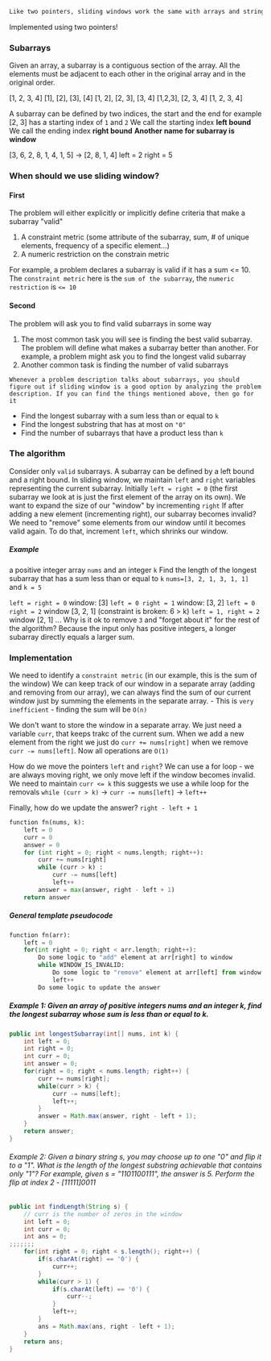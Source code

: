 ```md
Like two pointers, sliding windows work the same with arrays and strings - the important thing is that they're iterables with ordered elements.
```
Implemented using two pointers! 
### Subarrays
Given an array, a subarray is a contiguous section of the array. All the elements must be adjacent to each other in the original array and in the original order. 

[1, 2, 3, 4]
[1], [2], [3], [4]
[1, 2], [2, 3], [3, 4]
[1,2,3], [2, 3, 4]
[1, 2, 3, 4]

A subarray can be defined by two indices, the start and the end 
for example 
[2, 3] has a starting index of `1` and `2` 
We call the starting index **left bound**
We call the ending index **right bound**
**Another name for subarray is window**

[3, 6, 2, 8, 1,  4, 1, 5] -> [2, 8, 1, 4]
left = 2    right = 5

### When should we use sliding window? 
#### First 
The problem will either explicitly or implicitly define criteria that make a subarray "valid"
1. A constraint metric (some attribute of the subarray, sum, # of unique elements, frequency of a specific element...)
2. A numeric restriction on the constrain metric 

For example, a problem declares a subarray is valid if it has a sum <= 10. The `constraint metric` here is the `sum of the subarray`, the `numeric restriction` is `<= 10`

#### Second
The problem will ask you to find valid subarrays in some way 
1. The most common task you will see is finding the best valid subarray. The problem will define what makes a subarray better than another. For example, a problem might ask you to find the longest valid subarray
2. Another common task is finding the number of valid subarrays

`Whenever a problem description talks about subarrays, you should figure out if sliding window is a good option by analyzing the problem description. If you can find the things mentioned above, then go for it`

* Find the longest subarray with a sum less than or equal to `k`
* Find the longest substring that has at most on `"0"`
* Find the number of subarrays that have a product less than `k`

### The algorithm
Consider only `valid` subarrays. A subarray can be defined by a left bound and a right bound. In sliding window, we maintain `left` and `right` variables representing the current subarray. 
Initially `left = right = 0` (the first subarray we look at is just the first element of the array on its own).
We want to expand the size of our "window" by incrementing `right`
If after adding a new element (incrementing right), our subarray becomes invalid? We need to "remove" some elements from our window until it becomes valid again. To do that, increment `left`, which shrinks our window. 

##### Example
a positive integer array `nums` and an integer `k`
Find the length of the longest subarray that has a sum less than or equal to `k`
`nums=[3, 2, 1, 3, 1, 1]`  and `k = 5`

`left = right = 0`
window: [3]
`left = 0 right = 1`
window: [3, 2]
`left = 0 right = 2`
window [3, 2, 1] (constraint is broken: 6 > k)
`left = 1, right = 2`
window [2, 1]
... 
Why is it ok to remove `3` and "forget about it" for the rest of the algorithm? 
Because the input only has positive integers, a longer subarray directly equals a larger sum. 
### Implementation
We need to identify a `constraint metric` 
(in our example, this is the sum of the window)
We can keep track of our window in a separate array (adding and removing from our array), we can always find the sum of our current window just by summing the elements in the separate array. - This is `very inefficient`  - finding the sum will be `O(n)`

We don't want to store the window in a separate array. We just need a variable `curr`, that keeps trakc of the current sum. When we add a new element from the right we just do `curr += nums[right]` when we remove `curr -= nums[left]`. Now all operations are `O(1)`

How do we move the pointers `left` and `right`? 
We can use a for loop - we are always moving right, we only move left if the window becomes invalid. We need to maintain `curr <= k` this suggests we use a while loop for the removals
`while (curr > k)` -> `curr -= nums[left]`  -> `left++`

Finally, how do we update the answer? `right - left + 1`

```python
function fn(nums, k): 
	left = 0
	curr = 0
	answer = 0
	for (int right = 0; right < nums.length; right++):
		curr += nums[right]
		while (curr > k) :
			curr -= nums[left]
			left++
		answer = max(answer, right - left + 1)
	return answer
```

##### General template pseudocode 
```python 
function fn(arr):
	left = 0
	for(int right = 0; right < arr.length; right++):
		Do some logic to "add" element at arr[right] to window
		while WINDOW_IS_INVALID:
			Do some logic to "remove" element at arr[left] from window
			left++
		Do some logic to update the answer
```

##### Example 1: Given an array of positive integers nums and an integer k, find the longest subarray whose sum is less than or equal to k.

```java
public int longestSubarray(int[] nums, int k) {
	int left = 0;
	int right = 0;
	int curr = 0;
	int answer = 0;
	for(right = 0; right < nums.length; right++) { 
		curr += nums[right];
		while(curr > k) { 
			curr -= nums[left];
			left++;
		}
		answer = Math.max(answer, right - left + 1);
	}
	return answer;
}
```

###### Example 2: Given a binary string s, you may choose up to one "0" and flip it to a "1". What is the length of the longest substring achievable that contains only "1"?  For example, given s = "1101100111", the answer is 5. Perform the flip at index 2 - [11111]0011
```java
public int findLength(String s) { 
	// curr is the number of zeros in the window
	int left = 0;
	int curr = 0;
	int ans = 0;
;;;;;;;
	for(int right = 0; right < s.length(); right++) { 
		if(s.charAt(right) == '0') { 
			curr++;
		}
		while(curr > 1) { 
			if(s.charAt(left) == '0') {
				curr--;
			}
			left++;
		}
		ans = Math.max(ans, right - left + 1);
	}
	return ans; 
}
```